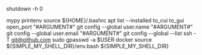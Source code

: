 shutdown -h 0

mypy
printenv
source ${HOME}/.bashrc
apt list --installed
to_cui
to_gui
open_port "#ARGUMENT#"
git config --global user.name "#ARGUMENT#"
git config --global user.email "#ARGUMENT#"
git config --global --list
ssh -T git@github.com
sudo gpasswd -a $USER docker
source ${SIMPLE_MY_SHELL_DIR}/env.bash ${SIMPLE_MY_SHELL_DIR}
